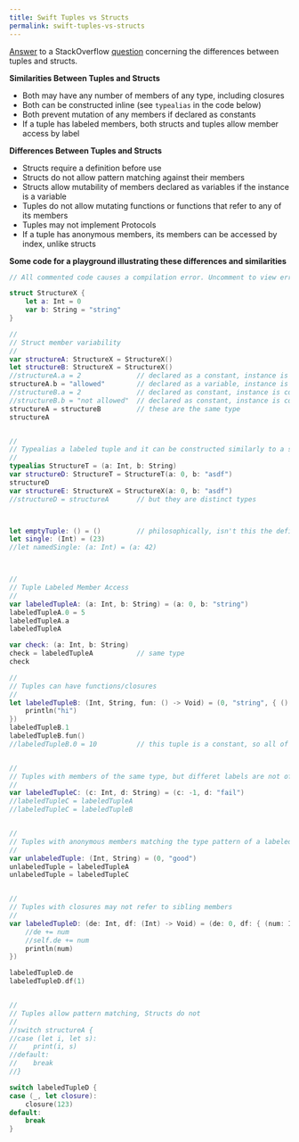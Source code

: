 ```yaml
---
title: Swift Tuples vs Structs
permalink: swift-tuples-vs-structs
---
```


[Answer](http://stackoverflow.com/a/27386550/919790) to a StackOverflow [question](http://stackoverflow.com/q/27384151/919790) concerning the differences between tuples and structs.

**Similarities Between Tuples and Structs**

- Both may have any number of members of any type, including closures
- Both can be constructed inline (see `typealias` in the code below)
- Both prevent mutation of any members if declared as constants
- If a tuple has labeled members, both structs and tuples allow member access by label


**Differences Between Tuples and Structs**

- Structs require a definition before use
- Structs do not allow pattern matching against their members
- Structs allow mutability of members declared as variables if the instance is a variable
- Tuples do not allow mutating functions or functions that refer to any of its members
- Tuples may not implement Protocols
- If a tuple has anonymous members, its members can be accessed by index, unlike structs


**Some code for a playground illustrating these differences and similarities**


```swift
// All commented code causes a compilation error. Uncomment to view error messages.

struct StructureX {
    let a: Int = 0
    var b: String = "string"
}

//
// Struct member variability
//
var structureA: StructureX = StructureX()
let structureB: StructureX = StructureX()
//structureA.a = 2              // declared as a constant, instance is variable
structureA.b = "allowed"        // declared as a variable, instance is variable
//structureB.a = 2              // declared as constant, instance is constant
//structureB.b = "not allowed"  // declared as constant, instance is constant
structureA = structureB         // these are the same type
structureA


//
// Typealias a labeled tuple and it can be constructed similarly to a struct
//
typealias StructureT = (a: Int, b: String)
var structureD: StructureT = StructureT(a: 0, b: "asdf")
structureD
var structureE: StructureX = StructureX(a: 0, b: "asdf")
//structureD = structureA       // but they are distinct types



let emptyTuple: () = ()         // philosophically, isn't this the definition of Void?
let single: (Int) = (23)
//let namedSingle: (a: Int) = (a: 42)



//
// Tuple Labeled Member Access
//
var labeledTupleA: (a: Int, b: String) = (a: 0, b: "string")
labeledTupleA.0 = 5
labeledTupleA.a
labeledTupleA

var check: (a: Int, b: String)
check = labeledTupleA           // same type
check

//
// Tuples can have functions/closures
//
let labeledTupleB: (Int, String, fun: () -> Void) = (0, "string", { () -> Void in
    println("hi")
})
labeledTupleB.1
labeledTupleB.fun()
//labeledTupleB.0 = 10          // this tuple is a constant, so all of its members are constant


//
// Tuples with members of the same type, but differet labels are not of the same type
//
var labeledTupleC: (c: Int, d: String) = (c: -1, d: "fail")
//labeledTupleC = labeledTupleA
//labeledTupleC = labeledTupleB


//
// Tuples with anonymous members matching the type pattern of a labeled member tuple are of equivalent type
//
var unlabeledTuple: (Int, String) = (0, "good")
unlabeledTuple = labeledTupleA
unlabeledTuple = labeledTupleC


//
// Tuples with closures may not refer to sibling members
//
var labeledTupleD: (de: Int, df: (Int) -> Void) = (de: 0, df: { (num: Int) -> Void in
    //de += num
    //self.de += num
    println(num)
})

labeledTupleD.de
labeledTupleD.df(1)


//
// Tuples allow pattern matching, Structs do not
//
//switch structureA {
//case (let i, let s):
//    print(i, s)
//default:
//    break
//}

switch labeledTupleD {
case (_, let closure):
    closure(123)
default:
    break
}








```